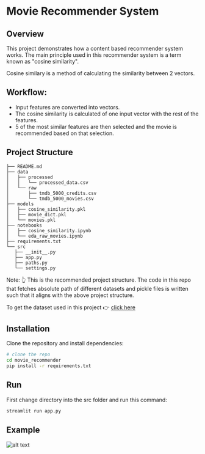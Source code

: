 # Movie Recommender System

## Overview

This project demonstrates how a content based recommender system works. The main principle used in this recommender system is a term known as "cosine similarity". 

Cosine similary is a method of calculating the similarity between 2 vectors.

## Workflow:
 - Input features are converted into vectors.
 - The cosine similarity is calculated of one input vector with the rest of the features.
 - 5 of the most similar features are then selected and the movie is recommended based on that selection.

 ## Project Structure

 ```plaintext
├── README.md
├── data
│   ├── processed
│   │   └── processed_data.csv
│   └── raw
│       ├── tmdb_5000_credits.csv
│       └── tmdb_5000_movies.csv
├── models
│   ├── cosine_similarity.pkl
│   ├── movie_dict.pkl
│   └── movies.pkl
├── notebooks
│   ├── cosine_similarity.ipynb
│   └── eda_raw_movies.ipynb
├── requirements.txt
└── src
    ├── __init__.py
    ├── app.py
    ├── paths.py
    └── settings.py
```
Note: 👆 This is the recommended project structure. The code in this repo that fetches absolute path of different datasets and pickle files is written such that it aligns with the above project structure.

To get the dataset used in this project 👉 [click here](https://www.kaggle.com/datasets/tmdb/tmdb-movie-metadata)

## Installation

Clone the repository and install dependencies:

```bash
# clone the repo
cd movie_recommender
pip install -r requirements.txt
```

## Run

First change directory into the src folder and run this command:

```bash
streamlit run app.py
```

## Example
![alt text](<img/Screenshot 2024-08-20 at 4.12.24 PM.png>)
 
